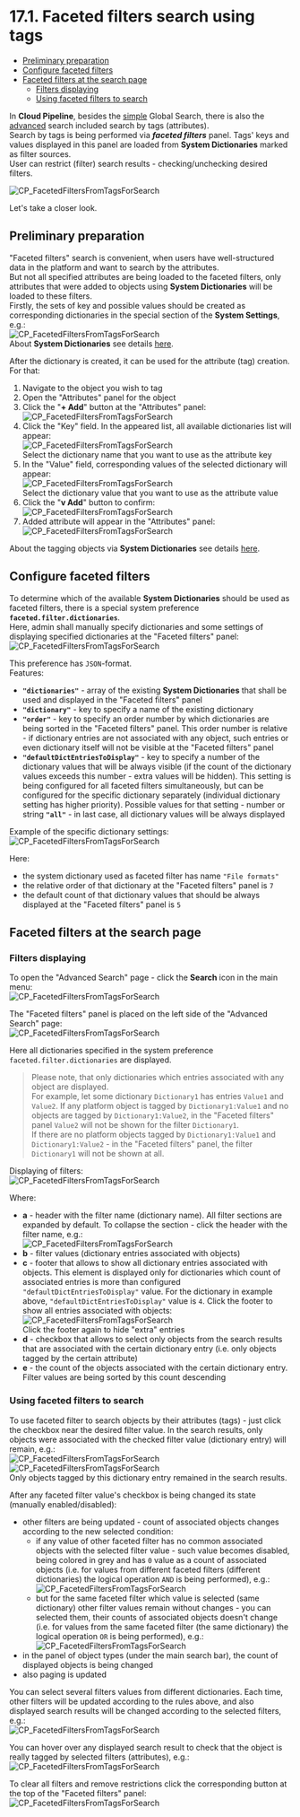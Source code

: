 # 17.1. Faceted filters search using tags

- [Preliminary preparation](#preliminary-preparation)
- [Configure faceted filters](#configure-faceted-filters)
- [Faceted filters at the search page](#faceted-filters-at-the-search-page)
    - [Filters displaying](#filters-displaying)
    - [Using faceted filters to search](#using-faceted-filters-to-search)

In **Cloud Pipeline**, besides the [simple](../19_Search/19._Global_search.md#simple-search) Global Search, there is also the [advanced](../19_Search/19._Global_search.md#advanced-search) search included search by tags (attributes).  
Search by tags is being performed via **_faceted filters_** panel. Tags' keys and values displayed in this panel are loaded from **System Dictionaries** marked as filter sources.  
User can restrict (filter) search results - checking/unchecking desired filters.

![CP_FacetedFiltersFromTagsForSearch](attachments/FacetedFilters_01.png)

Let's take a closer look.

## Preliminary preparation

"Faceted filters" search is convenient, when users have well-structured data in the platform and want to search by the attributes.  
But not all specified attributes are being loaded to the faceted filters, only attributes that were added to objects using **System Dictionaries** will be loaded to these filters.  
Firstly, the sets of key and possible values should be created as corresponding dictionaries in the special section of the **System Settings**, e.g.:  
    ![CP_FacetedFiltersFromTagsForSearch](attachments/FacetedFilters_02.png)  
About **System Dictionaries** see details [here](../12_Manage_Settings/12.13._System_dictionaries.md).

After the dictionary is created, it can be used for the attribute (tag) creation.  
For that:

1. Navigate to the object you wish to tag
2. Open the "Attributes" panel for the object
3. Click the "**+ Add**" button at the "Attributes" panel:  
    ![CP_FacetedFiltersFromTagsForSearch](attachments/FacetedFilters_03.png)
4. Click the "Key" field. In the appeared list, all available dictionaries list will appear:  
    ![CP_FacetedFiltersFromTagsForSearch](attachments/FacetedFilters_04.png)  
    Select the dictionary name that you want to use as the attribute key
5. In the "Value" field, corresponding values of the selected dictionary will appear:  
    ![CP_FacetedFiltersFromTagsForSearch](attachments/FacetedFilters_05.png)  
    Select the dictionary value that you want to use as the attribute value
6. Click the "**v Add**" button to confirm:  
    ![CP_FacetedFiltersFromTagsForSearch](attachments/FacetedFilters_06.png)
7. Added attribute will appear in the "Attributes" panel:  
    ![CP_FacetedFiltersFromTagsForSearch](attachments/FacetedFilters_07.png)

About the tagging objects via **System Dictionaries** see details [here](../12_Manage_Settings/12.13._System_dictionaries.md#using-dictionaries).

## Configure faceted filters

To determine which of the available **System Dictionaries** should be used as faceted filters, there is a special system preference **`faceted.filter.dictionaries`**.  
Here, admin shall manually specify dictionaries and some settings of displaying specified dictionaries at the "Faceted filters" panel:  
    ![CP_FacetedFiltersFromTagsForSearch](attachments/FacetedFilters_08.png)

This preference has `JSON`-format.  
Features:

- **`"dictionaries"`** - array of the existing **System Dictionaries** that shall be used and displayed in the "Faceted filters" panel
- **`"dictionary"`** - key to specify a name of the existing dictionary
- **`"order"`** - key to specify an order number by which dictionaries are being sorted in the "Faceted filters" panel. This order number is relative - if dictionary entries are not associated with any object, such entries or even dictionary itself will not be visible at the "Faceted filters" panel
- **`"defaultDictEntriesToDisplay"`** - key to specify a number of the dictionary values that will be always visible (if the count of the dictionary values exceeds this number - extra values will be hidden). This setting is being configured for all faceted filters simultaneously, but can be configured for the specific dictionary separately (individual dictionary setting has higher priority). Possible values for that setting - number or string **`"all"`** - in last case, all dictionary values will be always displayed

Example of the specific dictionary settings:  
    ![CP_FacetedFiltersFromTagsForSearch](attachments/FacetedFilters_09.png)

Here:

- the system dictionary used as faceted filter has name `"File formats"`
- the relative order of that dictionary at the "Faceted filters" panel is `7`
- the default count of that dictionary values that should be always displayed at the "Faceted filters" panel is `5`

## Faceted filters at the search page

### Filters displaying

To open the "Advanced Search" page - click the **Search** icon in the main menu:  
    ![CP_FacetedFiltersFromTagsForSearch](attachments/FacetedFilters_10.png)

The "Faceted filters" panel is placed on the left side of the "Advanced Search" page:  
    ![CP_FacetedFiltersFromTagsForSearch](attachments/FacetedFilters_11.png)

Here all dictionaries specified in the system preference `faceted.filter.dictionaries` are displayed.  
> Please note, that only dictionaries which entries associated with any object are displayed.  
> For example, let some dictionary `Dictionary1` has entries `Value1` and `Value2`. If any platform object is tagged by `Dictionary1:Value1` and no objects are tagged by `Dictionary1:Value2`, in the "Faceted filters" panel `Value2` will not be shown for the filter `Dictionary1`.  
> If there are no platform objects tagged by `Dictionary1:Value1` and `Dictionary1:Value2` - in the "Faceted filters" panel, the filter `Dictionary1` will not be shown at all.

Displaying of filters:  
    ![CP_FacetedFiltersFromTagsForSearch](attachments/FacetedFilters_12.png)

Where:

- **a** - header with the filter name (dictionary name). All filter sections are expanded by default. To collapse the section - click the header with the filter name, e.g.:  
    ![CP_FacetedFiltersFromTagsForSearch](attachments/FacetedFilters_13.png)
- **b** - filter values (dictionary entries associated with objects)
- **c** - footer that allows to show all dictionary entries associated with objects. This element is displayed only for dictionaries which count of associated entries is more than configured `"defaultDictEntriesToDisplay"` value. For the dictionary in example above, `"defaultDictEntriesToDisplay"` value is `4`. Click the footer to show all entries associated with objects:  
    ![CP_FacetedFiltersFromTagsForSearch](attachments/FacetedFilters_14.png)  
    Click the footer again to hide "extra" entries
- **d** - checkbox that allows to select only objects from the search results that are associated with the certain dictionary entry (i.e. only objects tagged by the certain attribute)
- **e** - the count of the objects associated with the certain dictionary entry. Filter values are being sorted by this count descending

### Using faceted filters to search

To use faceted filter to search objects by their attributes (tags) - just click the checkbox near the desired filter value. In the search results, only objects were associated with the checked filter value (dictionary entry) will remain, e.g.:  
    ![CP_FacetedFiltersFromTagsForSearch](attachments/FacetedFilters_18.png)  
    ![CP_FacetedFiltersFromTagsForSearch](attachments/FacetedFilters_15.png)  
    Only objects tagged by this dictionary entry remained in the search results.

After any faceted filter value's checkbox is being changed its state (manually enabled/disabled):

- other filters are being updated - count of associated objects changes according to the new selected condition:  
    - if any value of other faceted filter has no common associated objects with the selected filter value - such value becomes disabled, being colored in grey and has `0` value as a count of associated objects (i.e. for values from different faceted filters (different dictionaries) the logical operation `AND` is being performed), e.g.:  
    ![CP_FacetedFiltersFromTagsForSearch](attachments/FacetedFilters_16.png)
    - but for the same faceted filter which value is selected (same dictionary) other filter values remain without changes - you can selected them, their counts of associated objects doesn't change (i.e. for values from the same faceted filter (the same dictionary) the logical operation `OR` is being performed), e.g.:  
    ![CP_FacetedFiltersFromTagsForSearch](attachments/FacetedFilters_17.png)
- in the panel of object types (under the main search bar), the count of displayed objects is being changed
- also paging is updated

You can select several filters values from different dictionaries. Each time, other filters will be updated according to the rules above, and also displayed search results will be changed according to the selected filters, e.g.:  
    ![CP_FacetedFiltersFromTagsForSearch](attachments/FacetedFilters_19.png)

You can hover over any displayed search result to check that the object is really tagged by selected filters (attributes), e.g.:  
    ![CP_FacetedFiltersFromTagsForSearch](attachments/FacetedFilters_21.png)

To clear all filters and remove restrictions click the corresponding button at the top of the "Faceted filters" panel:  
    ![CP_FacetedFiltersFromTagsForSearch](attachments/FacetedFilters_20.png)
